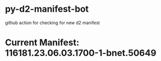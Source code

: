 # py-d2-manifest-bot
github action for checking for new d2 manifest

# Current Manifest: 116181.23.06.03.1700-1-bnet.50649